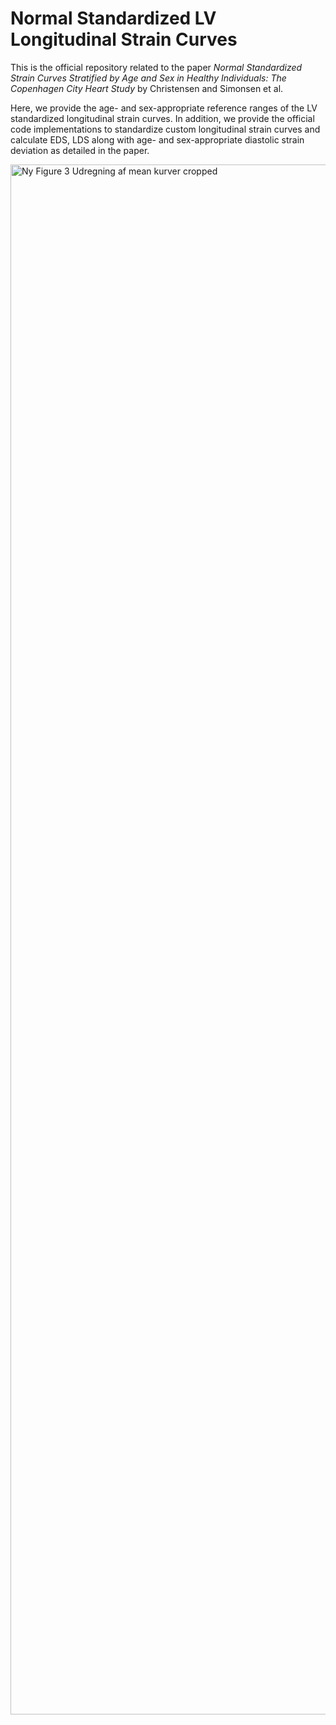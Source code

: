 # Normal Standardized LV Longitudinal Strain Curves
This is the official repository related to the paper *Normal Standardized Strain Curves Stratified by Age and Sex in Healthy Individuals: The Copenhagen City Heart Study* by Christensen and Simonsen et al. 

Here, we provide the age- and sex-appropriate reference ranges of the LV standardized longitudinal strain curves. In addition, we provide the official code implementations to standardize custom longitudinal strain curves and calculate EDS, LDS along with age- and sex-appropriate diastolic strain deviation as detailed in the paper. 

<img width="3147" height="2480" alt="Ny Figure 3 Udregning af mean kurver cropped" src="https://github.com/user-attachments/assets/edb3237f-2aa3-4fcb-8f87-9155050da0f0" />
